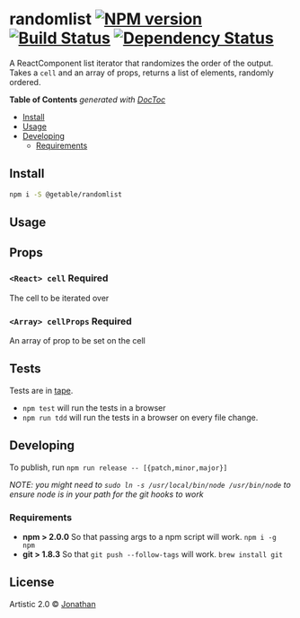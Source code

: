 # randomlist [![NPM version][npm-image]][npm-url] [![Build Status][travis-image]][travis-url] [![Dependency Status][daviddm-url]][daviddm-image]

A ReactComponent list iterator that randomizes the order of the output. Takes a `cell` and an array of props, returns a list of elements, randomly ordered.

<!-- START doctoc generated TOC please keep comment here to allow auto update -->
<!-- DON'T EDIT THIS SECTION, INSTEAD RE-RUN doctoc TO UPDATE -->
**Table of Contents**  *generated with [DocToc](http://doctoc.herokuapp.com/)*

- [Install](#install)
- [Usage](#usage)
- [Developing](#developing)
  - [Requirements](#requirements)

<!-- END doctoc generated TOC please keep comment here to allow auto update -->

## Install

```sh
npm i -S @getable/randomlist
```

## Usage

## Props
### `<React> cell` **Required**
The cell to be iterated over

### `<Array> cellProps` **Required**
An array of prop to be set on the cell

## Tests
Tests are in [tape](https://github.com/substack/tape).


* `npm test` will run the tests in a browser
* `npm run tdd` will run the tests in a browser on every file change.


## Developing
To publish, run `npm run release -- [{patch,minor,major}]`

_NOTE: you might need to `sudo ln -s /usr/local/bin/node /usr/bin/node` to ensure node is in your path for the git hooks to work_

### Requirements
* **npm > 2.0.0** So that passing args to a npm script will work. `npm i -g npm`
* **git > 1.8.3** So that `git push --follow-tags` will work. `brew install git`

## License

Artistic 2.0 © [Jonathan]()


[npm-url]: https://npmjs.org/package/@getable/randomlist
[npm-image]: https://badge.fury.io/js/@getable/randomlist.svg
[travis-url]: https://travis-ci.org/Getable/@getable/randomlist
[travis-image]: https://travis-ci.org/Getable/@getable/randomlist.svg?branch=master
[daviddm-url]: https://david-dm.org/Getable/@getable/randomlist.svg?theme=shields.io
[daviddm-image]: https://david-dm.org/Getable/@getable/randomlist
